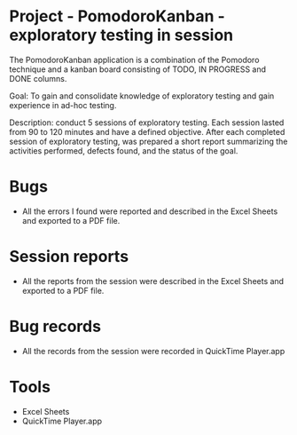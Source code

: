 # Project - PomodoroKanban - exploratory testing in session

The PomodoroKanban application is a combination of the Pomodoro technique and a kanban board consisting of TODO, IN PROGRESS and DONE columns.

Goal: To gain and consolidate knowledge of exploratory testing and gain experience in ad-hoc testing.

Description: conduct 5 sessions of exploratory testing. Each session lasted from 90 to 120 minutes and have a defined objective. After each completed session of exploratory testing, was prepared a short report summarizing the activities performed, defects found, and the status of the goal. 

# Bugs
* All the errors I found were reported and described in the Excel Sheets and exported to a PDF file.
# Session reports
* All the reports from the session were described in the Excel Sheets and exported to a PDF file.
# Bug records
* All the records from the session were recorded in QuickTime Player.app
# Tools
* Excel Sheets
* QuickTime Player.app
